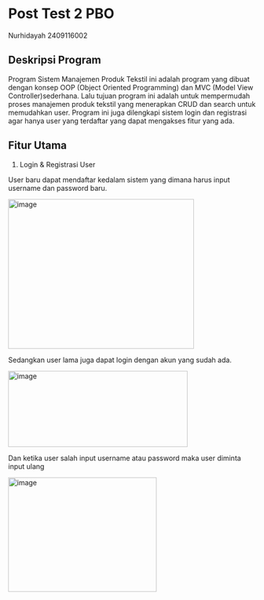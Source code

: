 # Post Test 2 PBO

Nurhidayah
2409116002

## **Deskripsi Program**

Program Sistem Manajemen Produk Tekstil ini adalah program yang dibuat dengan konsep OOP (Object Oriented Programming) dan MVC (Model View Controller)sederhana. Lalu tujuan program ini adalah untuk mempermudah proses manajemen produk tekstil yang menerapkan CRUD dan search untuk memudahkan user. Program ini juga dilengkapi sistem login dan registrasi agar hanya user yang terdaftar yang dapat mengakses fitur yang ada.

## **Fitur Utama**

1. Login & Registrasi User

User baru dapat mendaftar kedalam sistem yang dimana harus input username dan password baru.

  <img width="378" height="305" alt="image" src="https://github.com/user-attachments/assets/5edb4f3f-41c9-4a66-a551-449afc345735" />

Sedangkan user lama juga dapat login dengan akun yang sudah ada.

  <img width="365" height="155" alt="image" src="https://github.com/user-attachments/assets/72855612-3cb6-4516-b26d-6f830f5b7222" />

Dan ketika user salah input username atau password maka user diminta input ulang

<img width="302" height="233" alt="image" src="https://github.com/user-attachments/assets/82faf1e2-0619-4131-ab94-b5ac018c9006" />
